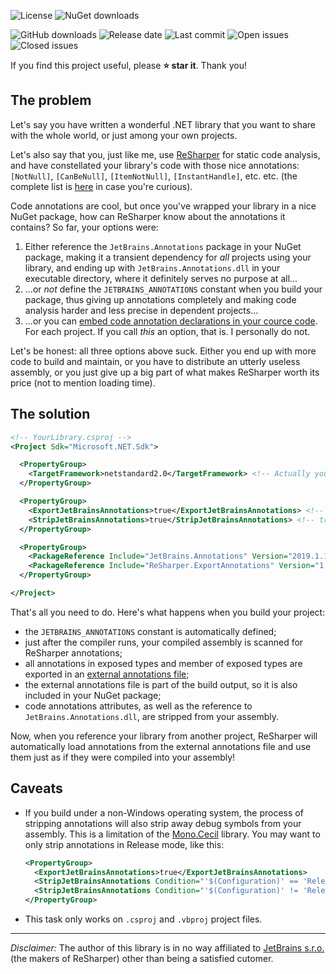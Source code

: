 ![License](https://img.shields.io/github/license/rdeago/resharper-exportannotations.svg)
![NuGet downloads](https://img.shields.io/nuget/dt/ReSharper.ExportAnnotations.svg)

![GitHub downloads](https://img.shields.io/github/downloads/rdeago/resharper-exportannotations/total.svg)
![Release date](https://img.shields.io/github/release-date/rdeago/resharper-exportannotations.svg)
![Last commit](https://img.shields.io/github/last-commit/rdeago/resharper-exportannotations.svg)
![Open issues](https://img.shields.io/github/issues-raw/rdeago/resharper-exportannotations.svg)
![Closed issues](https://img.shields.io/github/issues-closed-raw/rdeago/resharper-exportannotations.svg)

If you find this project useful, please **:star: star it**. Thank you!

## The problem

Let's say you have written a wonderful .NET library that you want to share with the whole world, or just among your own projects.

Let's also say that you, just like me, use [ReSharper](https://www.jetbrains.com/resharper/) for static code analysis, and have constellated your library's code with those nice annotations: `[NotNull]`, `[CanBeNull]`, `[ItemNotNull]`, `[InstantHandle]`, etc. etc. (the complete list is [here](https://www.jetbrains.com/help/resharper/Reference__Code_Annotation_Attributes.html) in case you're curious).

Code annotations are cool, but once you've wrapped your library in a nice NuGet package, how can ReSharper know about the annotations it contains? So far, your options were:
1. Either reference the `JetBrains.Annotations` package in your NuGet package, making it a transient dependency for _all_ projects using your library, and ending up with `JetBrains.Annotations.dll` in your executable directory, where it definitely serves no purpose at all...
2. ...or _not_ define the `JETBRAINS_ANNOTATIONS` constant when you build your package, thus giving up annotations completely and making code analysis harder and less precise in dependent projects...
3. ...or you can [embed code annotation declarations in your cource code](https://www.jetbrains.com/help/resharper/Code_Analysis__Annotations_in_Source_Code.html#embedding-declarations-of-code-annotations-in-your-source-code). For each project. If you call _this_ an option, that is. I personally do not.

Let's be honest: all three options above suck. Either you end up with more code to build and maintain, or you have to distribute an  utterly useless assembly, or you just give up a big part of what makes ReSharper worth its price (not to mention loading time).

## The solution
```xml
<!-- YourLibrary.csproj -->
<Project Sdk="Microsoft.NET.Sdk">

  <PropertyGroup>
    <TargetFramework>netstandard2.0</TargetFramework> <!-- Actually you can use any TFM -->
  </PropertyGroup>

  <PropertyGroup>
    <ExportJetBrainsAnnotations>true</ExportJetBrainsAnnotations> <!-- true by default when OutputType is "Library" -->
    <StripJetBrainsAnnotations>true</StripJetBrainsAnnotations> <!-- true by default -->
  </PropertyGroup>

  <PropertyGroup>
    <PackageReference Include="JetBrains.Annotations" Version="2019.1.1" PrivateAssets="All" /> <!-- Not a transient dependency -->
    <PackageReference Include="ReSharper.ExportAnnotations" Version="1.0.0" PrivateAssets="All" /> <!-- Only used during build -->
  </PropertyGroup>

</Project>
```

That's all you need to do. Here's what happens when you build your project:
* the `JETBRAINS_ANNOTATIONS` constant is automatically defined;
* just after the compiler runs, your compiled assembly is scanned for ReSharper annotations;
* all annotations in exposed types and member of exposed types are exported in an [external annotations file](https://www.jetbrains.com/help/resharper/Code_Analysis__External_Annotations.html);
* the external annotations file is part of the build output, so it is also included in your NuGet package;
* code annotations attributes, as well as the reference to `JetBrains.Annotations.dll`, are stripped from your assembly.

Now, when you reference your library from another project, ReSharper will automatically load annotations from the external annotations file and use them just as if they were compiled into your assembly!

## Caveats

* If you build under a non-Windows operating system, the process of stripping annotations will also strip away debug symbols from your assembly. This is a limitation of the [Mono.Cecil](https://github.com/jbevain/cecil) library. You may want to only strip annotations in Release mode, like this:
    ```xml
    <PropertyGroup>
      <ExportJetBrainsAnnotations>true</ExportJetBrainsAnnotations>
      <StripJetBrainsAnnotations Condition="'$(Configuration)' == 'Release'">true</StripJetBrainsAnnotations>
      <StripJetBrainsAnnotations Condition="'$(Configuration)' != 'Release'">false</StripJetBrainsAnnotations>
    </PropertyGroup>
    ```
* This task only works on `.csproj` and `.vbproj` project files.
---

*Disclaimer:* The author of this library is in no way affiliated to [JetBrains s.r.o.](https://www.jetbrains.com/) (the makers of ReSharper) other than being a satisfied cutomer.